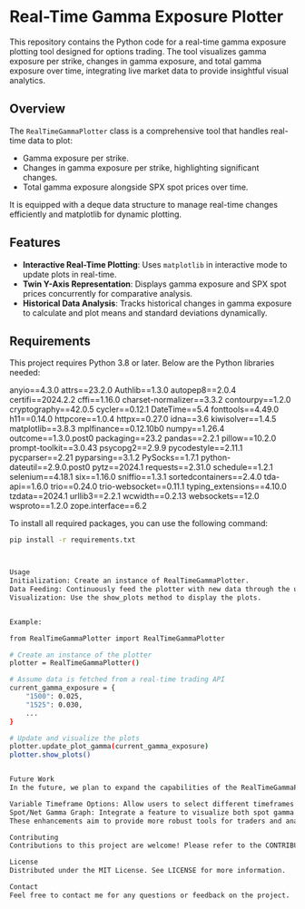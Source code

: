 # Real-Time Gamma Exposure Plotter

This repository contains the Python code for a real-time gamma exposure plotting tool designed for options trading. The tool visualizes gamma exposure per strike, changes in gamma exposure, and total gamma exposure over time, integrating live market data to provide insightful visual analytics.

## Overview

The `RealTimeGammaPlotter` class is a comprehensive tool that handles real-time data to plot:
- Gamma exposure per strike.
- Changes in gamma exposure per strike, highlighting significant changes.
- Total gamma exposure alongside SPX spot prices over time.

It is equipped with a deque data structure to manage real-time changes efficiently and matplotlib for dynamic plotting.

## Features

- **Interactive Real-Time Plotting**: Uses `matplotlib` in interactive mode to update plots in real-time.
- **Twin Y-Axis Representation**: Displays gamma exposure and SPX spot prices concurrently for comparative analysis.
- **Historical Data Analysis**: Tracks historical changes in gamma exposure to calculate and plot means and standard deviations dynamically.

## Requirements

This project requires Python 3.8 or later. Below are the Python libraries needed:

anyio==4.3.0
attrs==23.2.0
Authlib==1.3.0
autopep8==2.0.4
certifi==2024.2.2
cffi==1.16.0
charset-normalizer==3.3.2
contourpy==1.2.0
cryptography==42.0.5
cycler==0.12.1
DateTime==5.4
fonttools==4.49.0
h11==0.14.0
httpcore==1.0.4
httpx==0.27.0
idna==3.6
kiwisolver==1.4.5
matplotlib==3.8.3
mplfinance==0.12.10b0
numpy==1.26.4
outcome==1.3.0.post0
packaging==23.2
pandas==2.2.1
pillow==10.2.0
prompt-toolkit==3.0.43
psycopg2==2.9.9
pycodestyle==2.11.1
pycparser==2.21
pyparsing==3.1.2
PySocks==1.7.1
python-dateutil==2.9.0.post0
pytz==2024.1
requests==2.31.0
schedule==1.2.1
selenium==4.18.1
six==1.16.0
sniffio==1.3.1
sortedcontainers==2.4.0
tda-api==1.6.0
trio==0.24.0
trio-websocket==0.11.1
typing_extensions==4.10.0
tzdata==2024.1
urllib3==2.2.1
wcwidth==0.2.13
websockets==12.0
wsproto==1.2.0
zope.interface==6.2


To install all required packages, you can use the following command:

```bash
pip install -r requirements.txt



Usage
Initialization: Create an instance of RealTimeGammaPlotter.
Data Feeding: Continuously feed the plotter with new data through the update_plot_gamma, update_plot_change_in_gamma, and update_total_gamma_exposure_plot methods.
Visualization: Use the show_plots method to display the plots.


Example:

from RealTimeGammaPlotter import RealTimeGammaPlotter

# Create an instance of the plotter
plotter = RealTimeGammaPlotter()

# Assume data is fetched from a real-time trading API
current_gamma_exposure = {
    "1500": 0.025,
    "1525": 0.030,
    ...
}

# Update and visualize the plots
plotter.update_plot_gamma(current_gamma_exposure)
plotter.show_plots()


Future Work
In the future, we plan to expand the capabilities of the RealTimeGammaPlotter to include:

Variable Timeframe Options: Allow users to select different timeframes for the data they wish to analyze and display, enhancing flexibility in temporal analysis.
Spot/Net Gamma Graph: Integrate a feature to visualize both spot gamma and net gamma in a combined graph, providing a more comprehensive view of market dynamics and option sensitivities.
These enhancements aim to provide more robust tools for traders and analysts to adapt the plotter to varied analysis needs and market conditions.

Contributing
Contributions to this project are welcome! Please refer to the CONTRIBUTING.md for guidelines on how to make contributions.

License
Distributed under the MIT License. See LICENSE for more information.

Contact
Feel free to contact me for any questions or feedback on the project.
